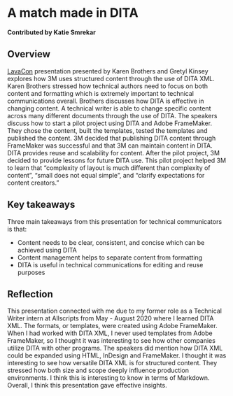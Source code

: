 # A match made in DITA

**Contributed by Katie Smrekar**
 

## Overview

[LavaCon](https://www.engagez.net/lavacon#lct=customlocation-Location1-454153-calendar_154772_5ondemand) presentation presented by Karen Brothers and Gretyl Kinsey explores how 3M uses structured content through the use of DITA XML. Karen Brothers stressed how technical authors need to focus on both content and formatting which is extremely important to technical communications overall. Brothers discusses how DITA is effective in changing content. A technical writer is able to change specific content across many different documents through the use of DITA. The speakers discuss how to start a pilot project using DITA and Adobe FrameMaker. They chose the content, built the templates, tested the templates and published the content. 3M decided that publishing DITA content through FrameMaker was successful and that 3M can maintain content in DITA. DITA provides reuse and scalability for content. After the pilot project, 3M decided to provide lessons for future DITA use. This pilot project helped 3M to learn that “complexity of layout is much different than complexity of content”, “small does not equal simple”, and “clarify expectations for content creators.”


## Key takeaways

Three main takeaways from this presentation for technical communicators is that:

* Content needs to be clear, consistent, and concise which can be achieved using DITA 
* Content management helps to separate content from formatting
* DITA is useful in technical communications for editing and reuse purposes

## Reflection

This presentation connected with me due to my former role as a Technical Writer intern at Allscripts from May - August 2020 where I learned DITA XML. The formats, or templates, were created using Adobe FrameMaker. When I had worked with DITA XML, I never used templates from Adobe FrameMaker, so I thought it was interesting to see how other companies utilize DITA with other programs. The speakers did mention how DITA XML could be expanded using HTML, InDesign and FrameMaker. I thought it was interesting to see how versatile DITA XML is for structured content. They stressed how both size and scope deeply influence production environments. I think this is interesting to know in terms of Markdown. Overall, I think this presentation gave effective insights.

